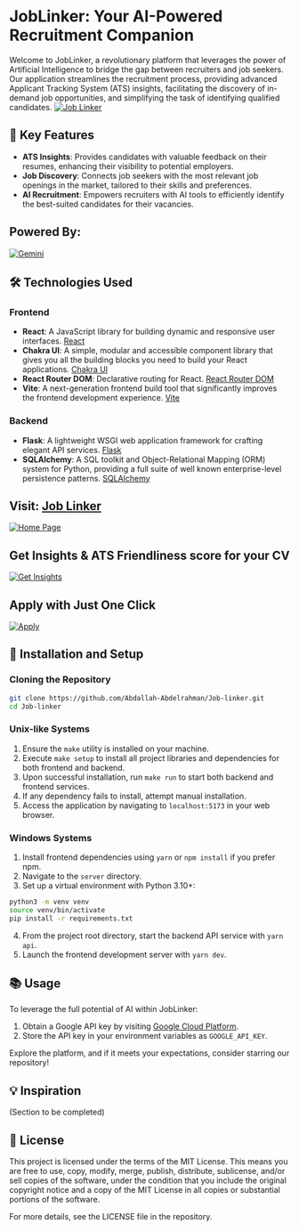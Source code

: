 # JobLinker: Your AI-Powered Recruitment Companion

Welcome to JobLinker, a revolutionary platform that leverages the power of Artificial Intelligence to bridge the gap between recruiters and job seekers. Our application streamlines the recruitment process, providing advanced Applicant Tracking System (ATS) insights, facilitating the discovery of in-demand job opportunities, and simplifying the task of identifying qualified candidates.
[![Job Linker](https://i.postimg.cc/8c93cJnn/Designer-8-removebg-preview.png)](https://postimg.cc/GTPzS2Rk)

## 🌟 Key Features

- **ATS Insights**: Provides candidates with valuable feedback on their resumes, enhancing their visibility to potential employers.
- **Job Discovery**: Connects job seekers with the most relevant job openings in the market, tailored to their skills and preferences.
- **AI Recruitment**: Empowers recruiters with AI tools to efficiently identify the best-suited candidates for their vacancies.

## Powered By:
[![Gemini](https://i.postimg.cc/QC24hLH2/Gemini-SS-width-1300.jpg)](https://postimg.cc/PvMzQRby)

## 🛠️ Technologies Used

### Frontend

- **React**: A JavaScript library for building dynamic and responsive user interfaces. [React](https://react.dev/)
- **Chakra UI**: A simple, modular and accessible component library that gives you all the building blocks you need to build your React applications. [Chakra UI](https://v2.chakra-ui.com/getting-started)
- **React Router DOM**: Declarative routing for React. [React Router DOM](https://reactrouter.com/en/main/start/overview)
- **Vite**: A next-generation frontend build tool that significantly improves the frontend development experience. [Vite](https://vitejs.dev/guide/)

### Backend

- **Flask**: A lightweight WSGI web application framework for crafting elegant API services. [Flask](https://flask.palletsprojects.com/en/3.0.x/)
- **SQLAlchemy**: A SQL toolkit and Object-Relational Mapping (ORM) system for Python, providing a full suite of well known enterprise-level persistence patterns. [SQLAlchemy](https://www.sqlalchemy.org/)

## Visit: [Job Linker](http://web-02.abdallah.tech/)
[![Home Page](https://i.postimg.cc/tRM82wCt/Screenshot-2024-05-24-075939.png)](https://postimg.cc/hhVCGCmf)

## Get Insights & ATS Friendliness score for your CV
[![Get Insights](https://i.postimg.cc/gkRdRmq6/Screenshot-2024-05-24-081314.png)](https://postimg.cc/tYXLG0cX)

## Apply with Just One Click
[![Apply](https://i.postimg.cc/0ysv0FcX/Screenshot-2024-05-24-081755.png)](https://postimg.cc/tY28XS0F)

## 🚀 Installation and Setup

### Cloning the Repository

```bash
git clone https://github.com/Abdallah-Abdelrahman/Job-linker.git
cd Job-linker
```

### Unix-like Systems

1. Ensure the `make` utility is installed on your machine.
2. Execute `make setup` to install all project libraries and dependencies for both frontend and backend.
3. Upon successful installation, run `make run` to start both backend and frontend services.
4. If any dependency fails to install, attempt manual installation.
5. Access the application by navigating to `localhost:5173` in your web browser.

### Windows Systems

1. Install frontend dependencies using `yarn` or `npm install` if you prefer npm.
2. Navigate to the `server` directory.
3. Set up a virtual environment with Python 3.10+:

```bash
python3 -m venv venv
source venv/bin/activate
pip install -r requirements.txt
```

4. From the project root directory, start the backend API service with `yarn api`.
5. Launch the frontend development server with `yarn dev`.

## 📚 Usage

To leverage the full potential of AI within JobLinker:

1. Obtain a Google API key by visiting [Google Cloud Platform](https://aistudio.google.com/app/apikey).
2. Store the API key in your environment variables as `GOOGLE_API_KEY`.

Explore the platform, and if it meets your expectations, consider starring our repository!

## 💡 Inspiration

(Section to be completed)

## 📄 License

This project is licensed under the terms of the MIT License. This means you are free to use, copy, modify, merge, publish, distribute, sublicense, and/or sell copies of the software, under the condition that you include the original copyright notice and a copy of the MIT License in all copies or substantial portions of the software.

For more details, see the LICENSE file in the repository.
